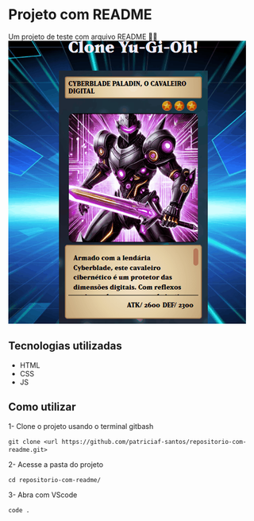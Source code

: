 # Projeto com README
Um projeto de teste com arquivo README 🐱‍🏍
[<img src= "./tela.gif" alt="Gif da tela da tela inicial do projeto Clone Yu-Gi-Oh">](https://patriciaf-santos.github.io/projeto-clone-Yu-Gi-Oh/)

## Tecnologias utilizadas
- HTML
- CSS
- JS

## Como utilizar 

1- Clone o projeto usando o terminal gitbash
````
git clone <url https://github.com/patriciaf-santos/repositorio-com-readme.git>
````
2- Acesse a pasta do projeto
````
cd repositorio-com-readme/
````
3- Abra com VScode
````
code .
````
